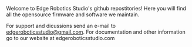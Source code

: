 Welcome to Edge Robotics Studio's github repostitories! Here you will find all the opensource firmware and software we maintain.

For support and dicussions send an e-mail to edgeroboticsstudio@gmail.com. For documentation and other information go to our website at edgeroboticsstudio.com
